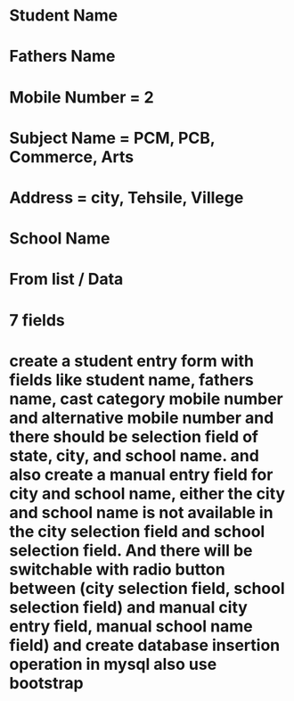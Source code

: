 # Student Name
# Fathers Name
# Mobile Number = 2
# Subject Name = PCM, PCB, Commerce, Arts
# Address = city, Tehsile, Villege
# School Name
# From list / Data

# 7 fields

# create a student entry form with fields like student name, fathers name, cast category mobile number and alternative mobile number and there should be selection field of state, city, and school name. and also create a manual entry field for city and school name, either the city and school name is not available in the city selection field and school selection field. And there will be switchable with radio button between (city selection field, school selection field) and manual city entry field, manual school name field) and create database insertion operation in mysql also use bootstrap
